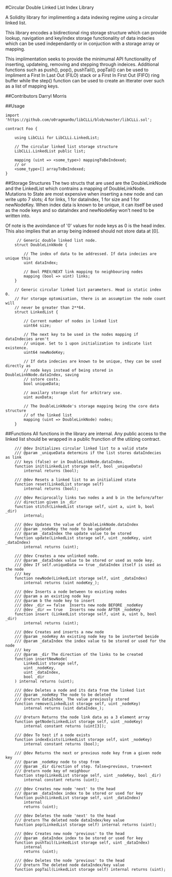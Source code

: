#Circular Double Linked List Index Library

A Solidity library for implimenting a data indexing regime using a circular
linked list.

This library encodes a bidirectional ring storage structure which can provide
lookup, navigation and key/index storage functionality of data indecies which
can be used independantly or in conjuction with a storage array or mapping.

This implimentation seeks to provide the minimumal API functionality of 
inserting, updateing, removing and stepping through indeices.  Additional
functions such as push(), pop(), pushTail(), popTail() can be used to impliment
a First In Last Out (FILO) stack or a First In First Out (FIFO) ring buffer
while the step() function can be used to create an itterater over such as a list
of mapping keys.

##Contributors
Darryl Morris

##Usage
```
import 'https://github.com/o0ragman0o/libCLLi/blob/master/libCLLi.sol';

contract Foo {
	
    using LibCLLi for LibCLLi.LinkedList;

    // The circular linked list storage structure
    LibCLLi.LinkedList public list;

    mapping (uint => <some_type>) mappingToBeIndexed;
    // or
    <some_type>[] arrayToBeIndexed;
}
```

##Storage Structures
The two structs that  are used are the DoubleLinkNode and the LinkedList which
contrains a mapping of DoubleLinkNode.  Mutations to State are most expensive
when inserting a new node and can write upto 7 slots; 4 for links, 1 for
dataIndex, 1 for size and 1 for newNodeKey. When index data is known to be
unique, it can itself be used as the node keys and so dataIndex and newNodeKey
won't need to be written into.

Of note is the avoindance of '0' values for node keys as 0 is the head
index. This also implies that an array being indexed should not store data at
[0].

```
     // Generic double linked list node.
    struct DoubleLinkNode {

        // The index of data to be addressed. If data indecies are unique this
        uint dataIndex;

        // Bool PREV/NEXT link mapping to neighbouring nodes
        mapping (bool => uint) links;
    }
    
    // Generic circular linked list parameters. Head is static index 0.
    // For storage optomisation, there is an assumption the node count will
    // never be greater than 2**64.
    struct LinkedList {

        // Current number of nodes in linked list
        uint64 size;

        // The next key to be used in the nodes mapping if dataIndecies aren't
        // unique. Set to 1 upon initialization to indicate list existence.
        uint64 newNodeKey;

        // If data indecies are known to be unique, they can be used directly as
        // node keys instead of being stored in DoubleLinkNode.dataIndex, saving
        // sstore costs.
        bool uniqueData;

        // auxilary storage slot for arbitrary use.
        uint auxData;

        // The DoubleLinkNode's storage mapping being the core data structure
        // of the linked list
        mapping (uint => DoubleLinkNode) nodes;
    }
```

##Functions
All functions in the library are internal.  Any public access to the linked list
should be wrapped in a public frunction of the utilzing contract.

```
    /// @dev Initializes circular linked list to a valid state
    /// @param _uniqueData determins if the list stores dataIndecies as link
    /// keys (false) or in DoubleLinkNode.dataIndex.
    function init(LinkedList storage self, bool _uniqueData)
    	internal returns (bool);

    /// @dev Resets a linked list to an initialized state
    function reset(LinkedList storage self)
        internal returns (bool);

    /// @dev Reciprocally links two nodes a and b in the before/after 
    /// direction given in _dir
    function stitch(LinkedList storage self, uint a, uint b, bool _dir)
    	internal;
	
    /// @dev Updates the value of DoubleLinkNode.dataIndex
    /// @param _nodeKey the node to be updated
    /// @param _dataIndex the update value to be stored
    function update(LinkedList storage self, uint _nodeKey, uint _dataIndex)
        internal returns (uint);
	
    /// @dev Creates a new unlinked node.
    /// @param _dataIndex value to be stored or used as node key.
	/// @dev If self.uniqueData == true _dataIndex itself is used as the node
    /// key
    function newNode(LinkedList storage self, uint _dataIndex)
        internal returns (uint nodeKey_);

    /// @dev Inserts a node between to existing nodes
    /// @param a an existing node key
    /// @param b the node key to insert
    /// @dev _dir == false  Inserts new node BEFORE _nodeKey
    /// @dev _dir == true   Inserts new node AFTER _nodeKey
    function insert (LinkedList storage self, uint a, uint b, bool _dir)
        internal returns (uint);

    /// @dev Creates and inserts a new node
    /// @param _nodeKey An existing node key to be insterted beside
    /// @param _dataIndex the index value to be stored or used for the node
    /// key
    /// @param _dir The direction of the links to be created
    function insertNewNode(
        LinkedList storage self,
        uint _nodeKey,
        uint _dataIndex,
        bool _dir
    ) internal returns (uint);

    /// @dev Deletes a node and its data from the linked list
    /// @param _nodeKey The node to be deleted
    /// @return dataIndex_ The value previously stored     
    function remove(LinkedList storage self, uint _nodeKey)
        internal returns (uint dataIndex_);

    /// @return Returns the node link data as a 3 element array
    function getNode(LinkedList storage self, uint _nodeKey)
        internal constant returns (uint[3]);

    /// @dev To test if a node exists
    function indexExists(LinkedList storage self, uint _nodeKey)
        internal constant returns (bool);

    /// @dev Returns the next or previous node key from a given node key
    /// @param _nodeKey node to step from
    /// @param _dir direction of step. false=previous, true=next
    /// @return node key of neighbour
    function step(LinkedList storage self, uint _nodeKey, bool _dir)
        internal constant returns (uint);

    /// @dev Creates new node 'next' to the head
    /// @param _dataIndex index to be stored or used for key
    function push(LinkedList storage self, uint _dataIndex)
        internal
        returns (uint);

    /// @dev Deletes the node 'next' to the head
    /// @return The deleted node dataIndex/key value
    function pop(LinkedList storage self) internal returns (uint);

    /// @dev Creates new node 'previous' to the head
    /// @param _dataIndex index to be stored or used for key
    function pushTail(LinkedList storage self, uint _dataIndex)
        internal 
        returns (uint);

    /// @dev Deletes the node 'previous' to the head
    /// @return The deleted node dataIndex/key value
    function popTail(LinkedList storage self) internal returns (uint);
```



